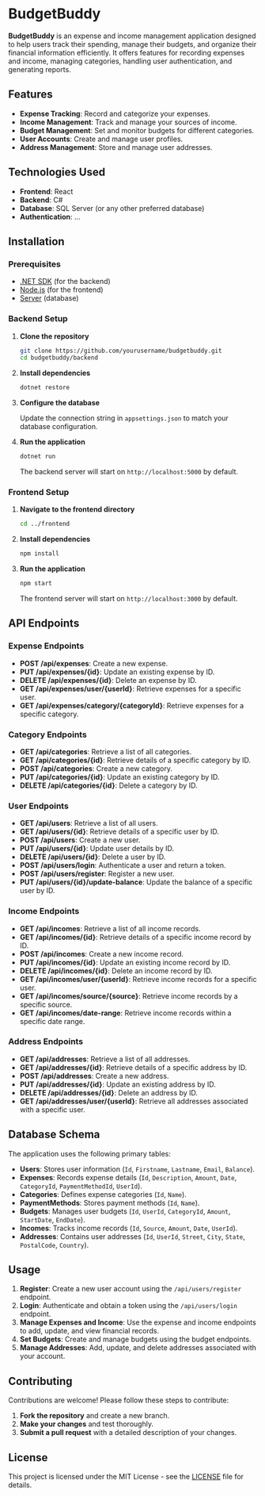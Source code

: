 # BudgetBuddy

**BudgetBuddy** is an expense and income management application designed to help users track their spending, manage their budgets, and organize their financial information efficiently. It offers features for recording expenses and income, managing categories, handling user authentication, and generating reports.

## Features

- **Expense Tracking**: Record and categorize your expenses.
- **Income Management**: Track and manage your sources of income.
- **Budget Management**: Set and monitor budgets for different categories.
- **User Accounts**: Create and manage user profiles.
- **Address Management**: Store and manage user addresses.

## Technologies Used

- **Frontend**: React
- **Backend**: C#
- **Database**: SQL Server (or any other preferred database)
- **Authentication**: ...

## Installation

### Prerequisites

- [.NET SDK](https://dotnet.microsoft.com/download) (for the backend)
- [Node.js](https://nodejs.org/) (for the frontend)
- [Server](https://www.microsoft.com/en-us/sql-server/sql-server-downloads) (database)

### Backend Setup

1. **Clone the repository**

   ```bash
   git clone https://github.com/yourusername/budgetbuddy.git
   cd budgetbuddy/backend
   ```

2. **Install dependencies**

   ```bash
   dotnet restore
   ```

3. **Configure the database**

   Update the connection string in `appsettings.json` to match your database configuration.

4. **Run the application**

   ```bash
   dotnet run
   ```

   The backend server will start on `http://localhost:5000` by default.

### Frontend Setup

1. **Navigate to the frontend directory**

   ```bash
   cd ../frontend
   ```

2. **Install dependencies**

   ```bash
   npm install
   ```

3. **Run the application**

   ```bash
   npm start
   ```

   The frontend server will start on `http://localhost:3000` by default.

## API Endpoints

### **Expense Endpoints**

- **POST /api/expenses**: Create a new expense.
- **PUT /api/expenses/{id}**: Update an existing expense by ID.
- **DELETE /api/expenses/{id}**: Delete an expense by ID.
- **GET /api/expenses/user/{userId}**: Retrieve expenses for a specific user.
- **GET /api/expenses/category/{categoryId}**: Retrieve expenses for a specific category.

### **Category Endpoints**

- **GET /api/categories**: Retrieve a list of all categories.
- **GET /api/categories/{id}**: Retrieve details of a specific category by ID.
- **POST /api/categories**: Create a new category.
- **PUT /api/categories/{id}**: Update an existing category by ID.
- **DELETE /api/categories/{id}**: Delete a category by ID.

### **User Endpoints**

- **GET /api/users**: Retrieve a list of all users.
- **GET /api/users/{id}**: Retrieve details of a specific user by ID.
- **POST /api/users**: Create a new user.
- **PUT /api/users/{id}**: Update user details by ID.
- **DELETE /api/users/{id}**: Delete a user by ID.
- **POST /api/users/login**: Authenticate a user and return a token.
- **POST /api/users/register**: Register a new user.
- **PUT /api/users/{id}/update-balance**: Update the balance of a specific user by ID.

### **Income Endpoints**

- **GET /api/incomes**: Retrieve a list of all income records.
- **GET /api/incomes/{id}**: Retrieve details of a specific income record by ID.
- **POST /api/incomes**: Create a new income record.
- **PUT /api/incomes/{id}**: Update an existing income record by ID.
- **DELETE /api/incomes/{id}**: Delete an income record by ID.
- **GET /api/incomes/user/{userId}**: Retrieve income records for a specific user.
- **GET /api/incomes/source/{source}**: Retrieve income records by a specific source.
- **GET /api/incomes/date-range**: Retrieve income records within a specific date range.

### **Address Endpoints**

- **GET /api/addresses**: Retrieve a list of all addresses.
- **GET /api/addresses/{id}**: Retrieve details of a specific address by ID.
- **POST /api/addresses**: Create a new address.
- **PUT /api/addresses/{id}**: Update an existing address by ID.
- **DELETE /api/addresses/{id}**: Delete an address by ID.
- **GET /api/addresses/user/{userId}**: Retrieve all addresses associated with a specific user.

## Database Schema

The application uses the following primary tables:

- **Users**: Stores user information (`Id`, `Firstname`, `Lastname`, `Email`, `Balance`).
- **Expenses**: Records expense details (`Id`, `Description`, `Amount`, `Date`, `CategoryId`, `PaymentMethodId`, `UserId`).
- **Categories**: Defines expense categories (`Id`, `Name`).
- **PaymentMethods**: Stores payment methods (`Id`, `Name`).
- **Budgets**: Manages user budgets (`Id`, `UserId`, `CategoryId`, `Amount`, `StartDate`, `EndDate`).
- **Incomes**: Tracks income records (`Id`, `Source`, `Amount`, `Date`, `UserId`).
- **Addresses**: Contains user addresses (`Id`, `UserId`, `Street`, `City`, `State`, `PostalCode`, `Country`).

## Usage

1. **Register**: Create a new user account using the `/api/users/register` endpoint.
2. **Login**: Authenticate and obtain a token using the `/api/users/login` endpoint.
3. **Manage Expenses and Income**: Use the expense and income endpoints to add, update, and view financial records.
4. **Set Budgets**: Create and manage budgets using the budget endpoints.
5. **Manage Addresses**: Add, update, and delete addresses associated with your account.

## Contributing

Contributions are welcome! Please follow these steps to contribute:

1. **Fork the repository** and create a new branch.
2. **Make your changes** and test thoroughly.
3. **Submit a pull request** with a detailed description of your changes.

## License

This project is licensed under the MIT License - see the [LICENSE](LICENSE) file for details.
